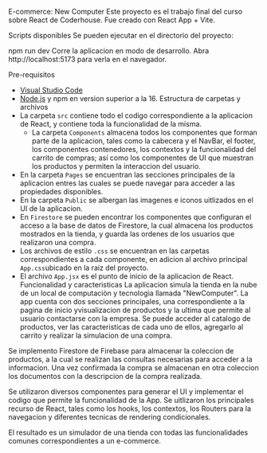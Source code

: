 
E-commerce: New Computer
Este proyecto es el trabajo final del curso sobre React de Coderhouse. Fue creado con React App + Vite.

Scripts disponibles
Se pueden ejecutar en el directorio del proyecto:

npm run dev
Corre la aplicacion en modo de desarrollo.
Abra http://localhost:5173 para verla en el navegador.


Pre-requisitos
- [Visual Studio Code](https://code.visualstudio.com/)
- [Node.js](https://nodejs.org/es/) y npm en version superior a la 16.
Estructura de carpetas y archivos
- La carpeta `src` contiene todo el codigo correspondiente a la aplicacion de React, y contiene toda la funcionalidad de la misma.
    - La carpeta `Components` almacena todos los componentes que forman parte de la aplicacion, tales como la cabecera y el NavBar, el footer, los componentes contenedores, los contextos y la funcionalidad del carrito de compras; así como los componentes de UI que muestran los productos y permiten la interaccion del usuario.
- En la carpeta `Pages` se encuentran las secciones principales de la aplicacion entres las cuales se puede navegar para acceder a las propiedades disponibles.
- En la carpeta `Public` se albergan las imagenes e iconos uitlizados en el UI de la aplicacion.
- En `Firestore` se pueden encontrar los componentes que configuran el acceso a la base de datos de Firestore, la cual almacena los productos mostrados en la tienda, y guarda las ordenes de los usuarios que realizaron una compra.
- Los archivos de estilo `.css` se encuentran en las carpetas correspondientes a cada componente, en adicion al archivo principal `App.css`ubicado en la raiz del proyecto.
- El archivo `App.jsx` es el punto de inicio de la aplicacion de React.
Funcionalidad y caracteristicas
La aplicacion simula la tienda en la nube de un local de computaciòn y tecnologìa llamada "NewComputer". La app cuenta con dos secciones principales, una correspondiente a la pagina de inicio yvisualizacion de productos y la ultima que permite al usuario contactarse con la empresa. Se puede acceder al catalogo de productos, ver las caracteristicas de cada uno de ellos, agregarlo al carrito y realizar la simulacion de una compra.

Se implemento Firestore de Firebase para almacenar la coleccion de productos, a la cual se realizan las consultas necesarias para acceder a la informacion. Una vez confirmada la compra se almacenan en otra coleccion los documentos con la descripcion de la compra realizada.

Se utilizaron diversos componentes para generar el UI y implementar el codigo que permite la funcionalidad de la App. Se uitlizaron los principales recurso de React, tales como los hooks, los contextos, los Routers para la navegacion y diferentes tecnicas de rendering condicionales.

El resultado es un simulador de una tienda con todas las funcionalidades comunes correspondientes a un e-commerce.
